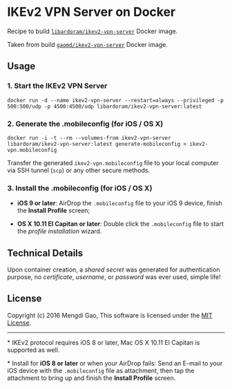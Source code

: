 # IKEv2 VPN Server on Docker

Recipe to build [`libardoram/ikev2-vpn-server`](https://hub.docker.com/r/libardoram/docker-ikev2-vpn-server/) Docker image.

Taken from build [`gaomd/ikev2-vpn-server`](https://registry.hub.docker.com/u/gaomd/ikev2-vpn-server/) Docker image.

## Usage

### 1. Start the IKEv2 VPN Server

    docker run -d --name ikev2-vpn-server --restart=always --privileged -p 500:500/udp -p 4500:4500/udp libardoram/ikev2-vpn-server:latest

### 2. Generate the .mobileconfig (for iOS / OS X)

    docker run -i -t --rm --volumes-from ikev2-vpn-server libardoram/ikev2-vpn-server:latest generate-mobileconfig > ikev2-vpn.mobileconfig

Transfer the generated `ikev2-vpn.mobileconfig` file to your local computer via SSH tunnel (`scp`) or any other secure methods.

### 3. Install the .mobileconfig (for iOS / OS X)

- **iOS 9 or later**: AirDrop the `.mobileconfig` file to your iOS 9 device, finish the **Install Profile** screen;

- **OS X 10.11 El Capitan or later**: Double click the `.mobileconfig` file to start the *profile installation* wizard.

## Technical Details

Upon container creation, a *shared secret* was generated for authentication purpose, no *certificate*, *username*, or *password* was ever used, simple life!

## License

Copyright (c) 2016 Mengdi Gao, This software is licensed under the [MIT License](LICENSE).

---

\* IKEv2 protocol requires iOS 8 or later, Mac OS X 10.11 El Capitan is supported as well.

\* Install for **iOS 8 or later** or when your AirDrop fails: Send an E-mail to your iOS device with the `.mobileconfig` file as attachment, then tap the attachment to bring up and finish the **Install Profile** screen.
